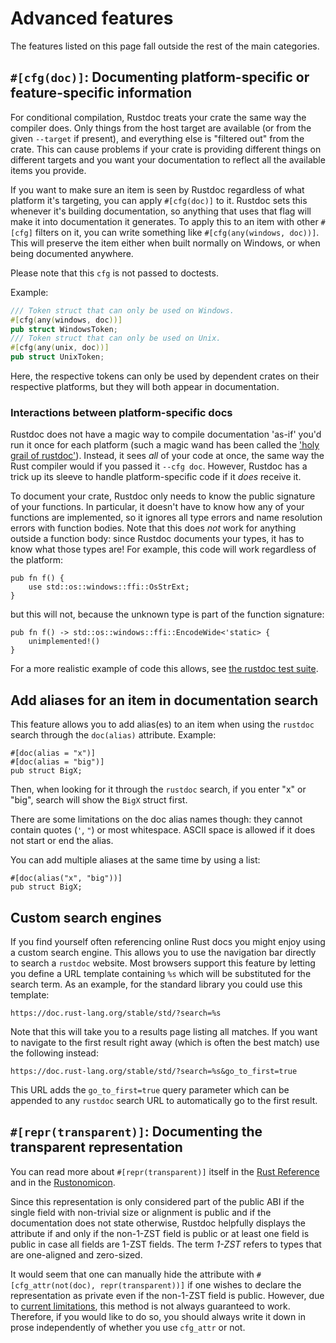 # Advanced features

The features listed on this page fall outside the rest of the main categories.

## `#[cfg(doc)]`: Documenting platform-specific or feature-specific information

For conditional compilation, Rustdoc treats your crate the same way the compiler does. Only things
from the host target are available (or from the given `--target` if present), and everything else is
"filtered out" from the crate. This can cause problems if your crate is providing different things
on different targets and you want your documentation to reflect all the available items you
provide.

If you want to make sure an item is seen by Rustdoc regardless of what platform it's targeting,
you can apply `#[cfg(doc)]` to it. Rustdoc sets this whenever it's building documentation, so
anything that uses that flag will make it into documentation it generates. To apply this to an item
with other `#[cfg]` filters on it, you can write something like `#[cfg(any(windows, doc))]`.
This will preserve the item either when built normally on Windows, or when being documented
anywhere.

Please note that this `cfg` is not passed to doctests.

Example:

```rust
/// Token struct that can only be used on Windows.
#[cfg(any(windows, doc))]
pub struct WindowsToken;
/// Token struct that can only be used on Unix.
#[cfg(any(unix, doc))]
pub struct UnixToken;
```

Here, the respective tokens can only be used by dependent crates on their respective platforms, but
they will both appear in documentation.

### Interactions between platform-specific docs

Rustdoc does not have a magic way to compile documentation 'as-if' you'd run it once for each
platform (such a magic wand has been called the ['holy grail of rustdoc'][#1998]). Instead,
it sees *all* of your code at once, the same way the Rust compiler would if you passed it
`--cfg doc`. However, Rustdoc has a trick up its sleeve to handle platform-specific code if it
*does* receive it.

To document your crate, Rustdoc only needs to know the public signature of your functions.
In particular, it doesn't have to know how any of your functions are implemented, so it ignores
all type errors and name resolution errors with function bodies. Note that this does *not*
work for anything outside a function body: since Rustdoc documents your types, it has to
know what those types are! For example, this code will work regardless of the platform:

```rust,ignore (platform-specific,rustdoc-specific-behavior)
pub fn f() {
    use std::os::windows::ffi::OsStrExt;
}
```

but this will not, because the unknown type is part of the function signature:

```rust,ignore (platform-specific,rustdoc-specific-behavior)
pub fn f() -> std::os::windows::ffi::EncodeWide<'static> {
    unimplemented!()
}
```

For a more realistic example of code this allows, see [the rustdoc test suite][realistic-async].

[#1998]: https://github.com/rust-lang/rust/issues/1998
[realistic-async]: https://github.com/rust-lang/rust/blob/b146000e910ccd60bdcde89363cb6aa14ecc0d95/src/test/rustdoc-ui/error-in-impl-trait/realistic-async.rs

## Add aliases for an item in documentation search

This feature allows you to add alias(es) to an item when using the `rustdoc` search through the
`doc(alias)` attribute. Example:

```rust,no_run
#[doc(alias = "x")]
#[doc(alias = "big")]
pub struct BigX;
```

Then, when looking for it through the `rustdoc` search, if you enter "x" or
"big", search will show the `BigX` struct first.

There are some limitations on the doc alias names though: they cannot contain quotes (`'`, `"`)
or most whitespace. ASCII space is allowed if it does not start or end the alias.

You can add multiple aliases at the same time by using a list:

```rust,no_run
#[doc(alias("x", "big"))]
pub struct BigX;
```

## Custom search engines

If you find yourself often referencing online Rust docs you might enjoy using a custom search
engine. This allows you to use the navigation bar directly to search a `rustdoc` website.
Most browsers support this feature by letting you define a URL template containing `%s`
which will be substituted for the search term. As an example, for the standard library you could use
this template:

```text
https://doc.rust-lang.org/stable/std/?search=%s
```

Note that this will take you to a results page listing all matches. If you want to navigate to the first
result right away (which is often the best match) use the following instead:

```text
https://doc.rust-lang.org/stable/std/?search=%s&go_to_first=true
```

This URL adds the `go_to_first=true` query parameter which can be appended to any `rustdoc` search URL
to automatically go to the first result.

## `#[repr(transparent)]`: Documenting the transparent representation

You can read more about `#[repr(transparent)]` itself in the [Rust Reference][repr-trans-ref] and
in the [Rustonomicon][repr-trans-nomicon].

Since this representation is only considered part of the public ABI if the single field with non-trivial
size or alignment is public and if the documentation does not state otherwise, Rustdoc helpfully displays
the attribute if and only if the non-1-ZST field is public or at least one field is public in case all
fields are 1-ZST fields. The term *1-ZST* refers to types that are one-aligned and zero-sized.

It would seem that one can manually hide the attribute with `#[cfg_attr(not(doc), repr(transparent))]`
if one wishes to declare the representation as private even if the non-1-ZST field is public.
However, due to [current limitations][cross-crate-cfg-doc], this method is not always guaranteed to work.
Therefore, if you would like to do so, you should always write it down in prose independently of whether
you use `cfg_attr` or not.

[repr-trans-ref]: https://doc.rust-lang.org/reference/type-layout.html#the-transparent-representation
[repr-trans-nomicon]: https://doc.rust-lang.org/nomicon/other-reprs.html#reprtransparent
[cross-crate-cfg-doc]: https://github.com/rust-lang/rust/issues/114952
